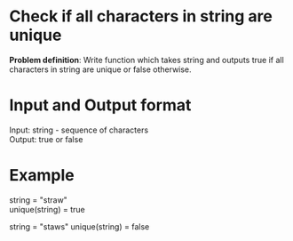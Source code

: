 # Check if all characters in string are unique
**Problem definition**: Write function which takes string and outputs true if all characters in string are unique or false otherwise.  

# Input and Output format  
Input: string - sequence of characters  
Output: true or false  

# Example 
string = "straw"  
unique(string) = true

string = "staws"
unique(string) = false  
